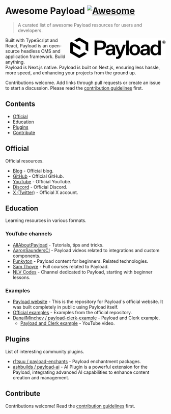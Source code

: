 # Awesome Payload [![Awesome](https://awesome.re/badge.svg)](https://awesome.re)

> A curated list of awesome Payload resources for users and developers.

[<img src="./media/payload-logo-dark.svg" alt="Payload" width="300" align="right" />](https://payloadcms.com/)

<p>
Built with TypeScript and React, Payload is an open-source headless CMS and application framework. Build anything.<br />
Payload is Next.js native. Payload is built on Next.js, ensuring less hassle, more speed, and enhancing your projects from the ground up.
</p>

<p>Contributions welcome. Add links through pull requests or create an issue to start a discussion. Please read the <a href="https://github.com/DanailMinchev/awesome-payload/blob/main/contributing.md">contribution guidelines</a> first.</p>

## Contents

- [Official](#official)
- [Education](#education)
- [Plugins](#plugins)
- [Contribute](#contribute)

## Official

Official resources.

- [Blog](https://payloadcms.com/blog) - Official blog.
- [GitHub](https://github.com/payloadcms/payload) - Official GitHub.
- [YouTube](https://www.youtube.com/@payloadcms) - Official YouTube.
- [Discord](https://discord.gg/payload) - Official Discord.
- [X (Twitter)](https://twitter.com/payloadcms) - Official X account.

## Education

Learning resources in various formats.

### YouTube channels

- [AllAboutPayload](https://www.youtube.com/@AllAboutPayload) - Tutorials, tips and tricks.
- [AaronSaundersCI](https://www.youtube.com/@AaronSaundersCI) - Payload videos related to integrations and custom
  components.
- [Funkyton](https://www.youtube.com/@funkyton) - Payload content for beginners. Related technologies.
- [Sam Thoyre](https://www.youtube.com/@SamThoyre) - Full courses related to Payload.
- [NLV Codes](https://www.youtube.com/@nlv_codes) - Channel dedicated to Payload, starting with beginner lessons.

### Examples

- [Payload website](https://github.com/payloadcms/website) - This is the repository for Payload's official website. It was built completely in public using Payload itself.
- [Official examples](https://github.com/payloadcms/payload/tree/main/examples) - Examples from the official repository.
- [DanailMinchev / payload-clerk-example](https://github.com/DanailMinchev/payload-clerk-example) - Payload and Clerk
  example.
  - [Payload and Clerk example](https://www.youtube.com/watch?v=7PNGNqqFlu0) - YouTube video.

## Plugins

List of interesting community plugins.

- [r1tsuu / payload-enchants](https://github.com/r1tsuu/payload-enchants) - Payload enchantment packages.
- [ashbuilds / payload-ai](https://github.com/ashbuilds/payload-ai) - AI Plugin is a powerful extension for the Payload,
  integrating advanced AI capabilities to enhance content creation and management.

## Contribute

Contributions welcome! Read the [contribution guidelines](contributing.md) first.
